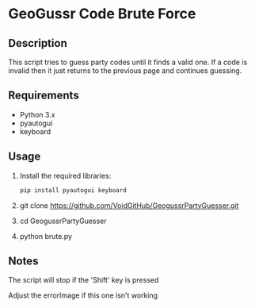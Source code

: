 # GeoGussr Code Brute Force

## Description
This script tries to guess party codes until it finds a valid one. If a code is invalid then it just returns to the previous page and continues guessing.

## Requirements
- Python 3.x
- pyautogui
- keyboard

## Usage
1. Install the required libraries:
   ```bash
   pip install pyautogui keyboard
2. 
   git clone https://github.com/VoidGitHub/GeogussrPartyGuesser.git
   
3.
   cd GeogussrPartyGuesser

4. 
   python brute.py

## Notes
The script will stop if the 'Shift' key is pressed

Adjust the errorImage if this one isn't working

